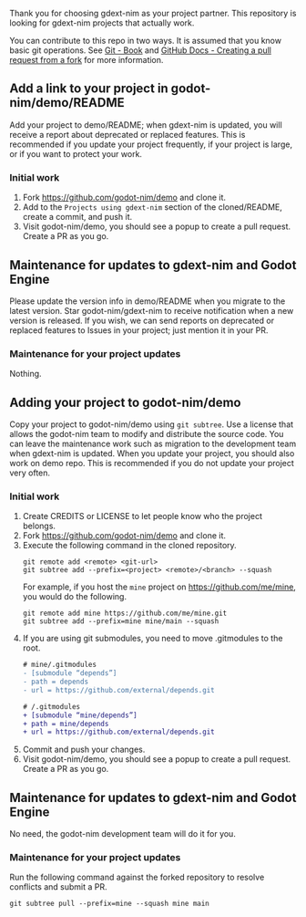 Thank you for choosing gdext-nim as your project partner.
This repository is looking for gdext-nim projects that actually work.

You can contribute to this repo in two ways.
It is assumed that you know basic git operations. See [Git - Book][1] and [GitHub Docs - Creating a pull request from a fork][2] for more information.

## Add a link to your project in godot-nim/demo/README

Add your project to demo/README; when gdext-nim is updated, you will receive a report about deprecated or replaced features. This is recommended if you update your project frequently, if your project is large, or if you want to protect your work.

### Initial work

1. Fork https://github.com/godot-nim/demo and clone it.
1. Add to the `Projects using gdext-nim` section of the cloned/README, create a commit, and push it.
1. Visit godot-nim/demo, you should see a popup to create a pull request. Create a PR as you go.

## Maintenance for updates to gdext-nim and Godot Engine

Please update the version info in demo/README when you migrate to the latest version.
Star godot-nim/gdext-nim to receive notification when a new version is released. If you wish, we can send reports on deprecated or replaced features to Issues in your project; just mention it in your PR.

### Maintenance for your project updates

Nothing.

## Adding your project to godot-nim/demo

Copy your project to godot-nim/demo using `git subtree`. Use a license that allows the godot-nim team to modify and distribute the source code.
You can leave the maintenance work such as migration to the development team when gdext-nim is updated. When you update your project, you should also work on demo repo.
This is recommended if you do not update your project very often.

### Initial work

1. Create CREDITS or LICENSE to let people know who the project belongs.
1. Fork https://github.com/godot-nim/demo and clone it.
1. Execute the following command in the cloned repository.
   ```console
   git remote add <remote> <git-url>
   git subtree add --prefix=<project> <remote>/<branch> --squash
   ```
   For example, if you host the `mine` project on https://github.com/me/mine, you would do the following.
   ```console
   git remote add mine https://github.com/me/mine.git
   git subtree add --prefix=mine mine/main --squash
   ````
1. If you are using git submodules, you need to move .gitmodules to the root.
   ```diff
   # mine/.gitmodules
   - [submodule “depends”]
   - path = depends
   - url = https://github.com/external/depends.git
   ```
   ```diff
   # /.gitmodules
   + [submodule “mine/depends”]
   + path = mine/depends
   + url = https://github.com/external/depends.git
   ```
1. Commit and push your changes.
1. Visit godot-nim/demo, you should see a popup to create a pull request. Create a PR as you go.

## Maintenance for updates to gdext-nim and Godot Engine

No need, the godot-nim development team will do it for you.

### Maintenance for your project updates

Run the following command against the forked repository to resolve conflicts and submit a PR.

```console
git subtree pull --prefix=mine --squash mine main
```

[1]: https://git-scm.com/book/en/v2
[2]: https://docs.github.com/en/pull-requests/collaborating-with-pull-requests/proposing-changes-to-your-work-with-pull-requests/creating-a-pull-request-from-a-fork